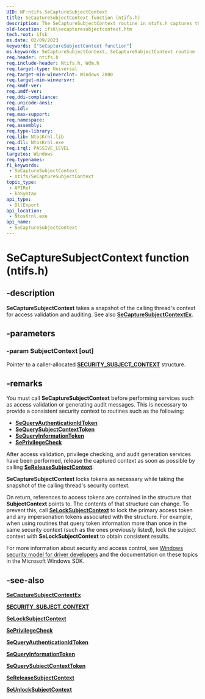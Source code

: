 ```yaml
---
UID: NF:ntifs.SeCaptureSubjectContext
title: SeCaptureSubjectContext function (ntifs.h)
description: The SeCaptureSubjectContext routine in ntifs.h captures the security context of the calling thread for access validation and auditing.
old-location: ifsk\secapturesubjectcontext.htm
tech.root: ifsk
ms.date: 02/09/2023
keywords: ["SeCaptureSubjectContext function"]
ms.keywords: SeCaptureSubjectContext, SeCaptureSubjectContext routine [Installable File System Drivers], ifsk.secapturesubjectcontext, ntifs/SeCaptureSubjectContext, seref_192d13d7-4841-4c3e-831f-c12fe3cde04f.xml
req.header: ntifs.h
req.include-header: Ntifs.h, Wdm.h
req.target-type: Universal
req.target-min-winverclnt: Windows 2000
req.target-min-winversvr: 
req.kmdf-ver: 
req.umdf-ver: 
req.ddi-compliance: 
req.unicode-ansi: 
req.idl: 
req.max-support: 
req.namespace: 
req.assembly: 
req.type-library: 
req.lib: NtosKrnl.lib
req.dll: NtosKrnl.exe
req.irql: PASSIVE_LEVEL
targetos: Windows
req.typenames: 
f1_keywords:
 - SeCaptureSubjectContext
 - ntifs/SeCaptureSubjectContext
topic_type:
 - APIRef
 - kbSyntax
api_type:
 - DllExport
api_location:
 - NtosKrnl.exe
api_name:
 - SeCaptureSubjectContext
---
```


# SeCaptureSubjectContext function (ntifs.h)

## -description

**SeCaptureSubjectContext** takes a snapshot of the calling thread's context for access validation and auditing. See also [**SeCaptureSubjectContextEx**](nf-ntifs-secapturesubjectcontextex.md).

## -parameters

### -param SubjectContext [out]

Pointer to a caller-allocated [**SECURITY_SUBJECT_CONTEXT**](/windows-hardware/drivers/kernel/eprocess) structure.

## -remarks

You must call **SeCaptureSubjectContext** before performing services such as access validation or generating audit messages. This is necessary to provide a consistent security context to routines such as the following:

* [**SeQueryAuthenticationIdToken**](nf-ntifs-sequeryauthenticationidtoken.md)
* [**SeQuerySubjectContextToken**](nf-ntifs-sequerysubjectcontexttoken.md)
* [**SeQueryInformationToken**](nf-ntifs-sequeryinformationtoken.md)
* [**SePrivilegeCheck**](nf-ntifs-seprivilegecheck.md)

After access validation, privilege checking, and audit generation services have been performed, release the captured context as soon as possible by calling [**SeReleaseSubjectContext**](nf-ntifs-sereleasesubjectcontext.md).

 **SeCaptureSubjectContext** locks tokens as necessary while taking the snapshot of the calling thread's security context.

On return, references to access tokens are contained in the structure that **SubjectContext** points to. The contents of that structure can change. To prevent this, call [**SeLockSubjectContext**](nf-ntifs-selocksubjectcontext.md) to lock the primary access token and any impersonation tokens associated with the structure. For example, when using routines that query token information more than once in the same security context (such as the ones previously listed), lock the subject context with **SeLockSubjectContext** to obtain consistent results.

For more information about security and access control, see [Windows security model for driver developers](/windows-hardware/drivers/driversecurity/windows-security-model) and the documentation on these topics in the Microsoft Windows SDK.

## -see-also

[**SeCaptureSubjectContextEx**](nf-ntifs-secapturesubjectcontextex.md)

[**SECURITY_SUBJECT_CONTEXT**](/windows-hardware/drivers/kernel/eprocess)

[**SeLockSubjectContext**](nf-ntifs-selocksubjectcontext.md)

[**SePrivilegeCheck**](nf-ntifs-seprivilegecheck.md)

[**SeQueryAuthenticationIdToken**](nf-ntifs-sequeryauthenticationidtoken.md)

[**SeQueryInformationToken**](nf-ntifs-sequeryinformationtoken.md)

[**SeQuerySubjectContextToken**](nf-ntifs-sequerysubjectcontexttoken.md)

[**SeReleaseSubjectContext**](nf-ntifs-sereleasesubjectcontext.md)

[**SeUnlockSubjectContext**](nf-ntifs-seunlocksubjectcontext.md)
